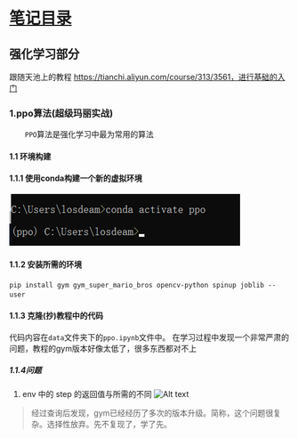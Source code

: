 # [笔记目录](目录.md)

## 强化学习部分
跟随天池上的教程 https://tianchi.aliyun.com/course/313/3561，进行基础的入门

### 1.ppo算法(超级玛丽实战)
&emsp;&emsp;`PPO`算法是强化学习中最为常用的算法
#### 1.1 环境构建

#### 1.1.1 使用conda构建一个新的虚拟环境
![Alt text](data/强化学习/activate.png)

#### 1.1.2 安装所需的环境
`pip install gym gym_super_mario_bros opencv-python spinup joblib --user`

#### 1.1.3 克隆(抄)教程中的代码
代码内容在`data`文件夹下的`ppo.ipynb`文件中。
在学习过程中发现一个非常严肃的问题，教程的gym版本好像太低了，很多东西都对不上
##### 1.1.4问题
1. env 中的 step 的返回值与所需的不同
![Alt text](lsblk_23.png)
> 经过查询后发现，gym已经经历了多次的版本升级。简称，这个问题很复杂。选择性放弃。先不复现了，学了先。